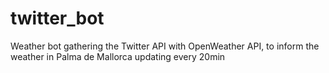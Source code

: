 # twitter_bot
Weather bot gathering the Twitter API with OpenWeather API, to inform the weather in Palma de Mallorca updating every 20min
